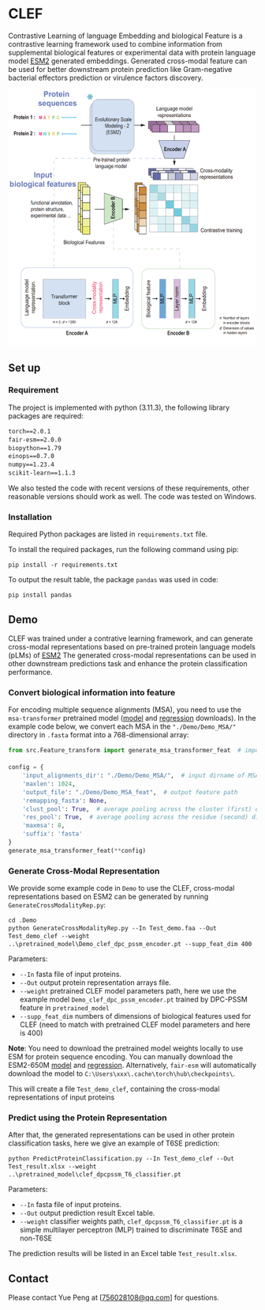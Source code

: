 # CLEF
Contrastive Learning of language Embedding and biological Feature is a contrastive learning framework used to combine information from supplemental biological features or experimental data with protein language model [ESM2](https://github.com/facebookresearch/esm) generated embeddings. Generated cross-modal feature can be used for better downstream protein prediction like Gram-negative bacterial effectors prediction or virulence factors discovery.


![](./Material/Main.jpg)

## Set up

### Requirement
The project is implemented with python (3.11.3), the following library packages are required:

```txt
torch==2.0.1
fair-esm==2.0.0
biopython==1.79
einops==0.7.0
numpy==1.23.4
scikit-learn==1.1.3
```
We also tested the code with recent versions of these requirements, other reasonable versions should work as well.
The code was tested on Windows.

### Installation

Required Python packages are listed in `requirements.txt` file.

To install the required packages, run the following command using pip:
```shell
pip install -r requirements.txt
```

To output the result table, the package `pandas` was used in code: 
```shell
pip install pandas 
```

## Demo

CLEF was trained under a contrative learning framework, and can generate cross-modal representations based on pre-trained protein language models (pLMs) of [ESM2](https://github.com/facebookresearch/esm)
The generated cross-modal representations can be used in other downstream predictions task and enhance the protein classification performance.

### Convert biological information into feature 

For encoding multiple sequence alignments (MSA), you need to use the `msa-transformer` pretrained model ([model](https://dl.fbaipublicfiles.com/fair-esm/models/esm_msa1b_t12_100M_UR50S.pt) and [regression](https://dl.fbaipublicfiles.com/fair-esm/regression/esm_msa1b_t12_100M_UR50S-contact-regression.pt) downloads). In the example code below, we convert each MSA in the `"./Demo/Demo_MSA/"` directory in `.fasta` format into a 768-dimensional array:

```python
from src.Feature_transform import generate_msa_transformer_feat  # import feature transforming method 

config = {
    'input_alignments_dir': "./Demo/Demo_MSA/",  # input dirname of MSA 
    'maxlen': 1024,
    'output_file': "./Demo/Demo_MSA_feat",  # output feature path
    'remapping_fasta': None,
    'clust_pool': True,  # average pooling across the cluster (first) dimension 
    'res_pool': True,  # average pooling across the residue (second) dimension
    'maxmsa': 8,
    'suffix': 'fasta'
}
generate_msa_transformer_feat(**config)
```

### Generate Cross-Modal Representation

We provide some example code in `Demo` to use the CLEF, cross-modal representations based on ESM2 can be generated by running `GenerateCrossModalityRep.py`:
```shell
cd .Demo
python GenerateCrossModalityRep.py --In Test_demo.faa --Out Test_demo_clef --weight ..\pretrained_model\Demo_clef_dpc_pssm_encoder.pt --supp_feat_dim 400 
```
 Parameters:

- `--In` fasta file of input proteins.
- `--Out` output protein representation arrays file.
- `--weight` pretrained CLEF model parameters path, here we use the example model `Demo_clef_dpc_pssm_encoder.pt` trained by DPC-PSSM feature in  `pretrained_model`
- `--supp_feat_dim` numbers of dimensions of biological features used for CLEF (need to match with pretrained CLEF model parameters and here is 400)

**Note**: You need to download the pretrained model weights locally to use ESM for protein sequence encoding. You can manually download the ESM2-650M [model](https://dl.fbaipublicfiles.com/fair-esm/models/esm2_t33_650M_UR50D.pt) and [regression](https://dl.fbaipublicfiles.com/fair-esm/regression/esm2_t33_650M_UR50D-contact-regression.pt). Alternatively, `fair-esm` will automatically download the model to `C:\Users\xxx\.cache\torch\hub\checkpoints\`.

This will create a file `Test_demo_clef`, containing the cross-modal representations of input proteins

 ### Predict using the Protein Representation

After that, the generated representations can be used in other protein classification tasks, here we give an example of T6SE prediction:

```shell
python PredictProteinClassification.py --In Test_demo_clef --Out Test_result.xlsx --weight ..\pretrained_model\clef_dpcpssm_T6_classifier.pt
```
Parameters:

- `--In` fasta file of input proteins.
- `--Out` output prediction result Excel table.
- `--weight` classifier weights path, `clef_dpcpssm_T6_classifier.pt` is a simple multilayer perceptron (MLP) trained to discriminate T6SE and non-T6SE

The prediction results will be listed in an Excel table `Test_result.xlsx`.

## Contact

Please contact Yue Peng at [756028108@qq.com] for questions.

